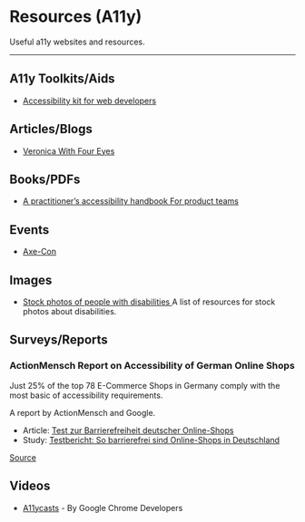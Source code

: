 # Resources (A11y)

Useful a11y websites and resources.

---

## A11y Toolkits/Aids

- [Accessibility kit for web developers](https://www.voorhoede.nl/nl/blog/accessibility-kit-for-web-developers/)

## Articles/Blogs

- [Veronica With Four Eyes](https://veroniiiica.com/)

## Books/PDFs

- [A practitioner’s accessibility handbook For product teams](https://www.thoughtworks.com/content/dam/thoughtworks/documents/e-book/tw_ebook_accessibility_handbook_v4.pdf)

## Events

- [Axe-Con](https://www.deque.com/axe-con/schedule/)

## Images

- [Stock photos of people with disabilities ](http://www.webaxe.org/stock-photos-people-with-disabilities/)
  A list of resources for stock photos about disabilities.

## Surveys/Reports

### ActionMensch Report on Accessibility of German Online Shops

Just 25% of the top 78 E-Commerce Shops in Germany comply with the most basic of accessibility requirements.

A report by ActionMensch and Google.

- Article: [Test zur Barrierefreiheit deutscher Online-Shops](https://www.aktion-mensch.de/inklusion/barrierefreiheit/barrierefreie-website/test-barrierefreie-webshops)
- Study: [Testbericht: So barrierefrei sind Online-Shops in Deutschland](https://aktion-mensch.stylelabs.cloud/api/public/content/aktion-mensch-testbericht-onlineshops_062023.pdf)

[Source](https://www.linkedin.com/feed/update/urn:li:activity:7079808139574833155/)

## Videos

- [A11ycasts](https://www.youtube.com/watch?v=HtTyRajRuyY&list=PLNYkxOF6rcICWx0C9LVWWVqvHlYJyqw7g) - By Google Chrome Developers